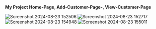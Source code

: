 **My Project Home-Page, Add-Customer-Page-, View-Customer-Page**

![Screenshot 2024-08-23 152506](https://github.com/user-attachments/assets/66406ff1-f3d5-4a65-9dcd-3958d6367a97)
![Screenshot 2024-08-23 152717](https://github.com/user-attachments/assets/83332bd6-499c-4e2a-aae4-e38c9f66cc6d)
![Screenshot 2024-08-23 154948](https://github.com/user-attachments/assets/173c3959-bb09-42ca-8d91-fbb29c76431e)
![Screenshot 2024-08-23 155011](https://github.com/user-attachments/assets/cc2ec85b-e0a3-4a80-82be-d50802bb7903)
